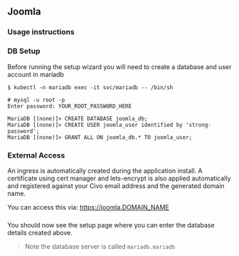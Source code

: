 ## Joomla

### Usage instructions

### DB Setup

Before running the setup wizard you will need to create a database and user account in mariadb

```
$ kubectl -n mariadb exec -it svc/mariadb -- /bin/sh

# mysql -u root -p
Enter password: YOUR_ROOT_PASSWORD_HERE

MariaDB [(none)]> CREATE DATABASE joomla_db;
MariaDB [(none)]> CREATE USER joomla_user identified by 'strong-password';
MariaDB [(none)]> GRANT ALL ON joomla_db.* TO joomla_user;
```

### External Access

An ingress is automatically created during the application install. A certificate using cert manager and lets-encrypt is also applied automatically and registered against your Civo email address and the generated domain name.

You can access this via: https://joomla.DOMAIN_NAME

###

You should now see the setup page where you can enter the database details created above.

> Note the database server is called `mariadb.mariadb`
